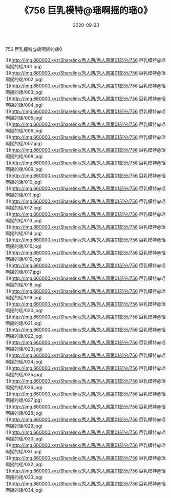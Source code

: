 ﻿---
layout: post
title:  《756 巨乳模特@瑶啊摇的瑶0》
date:   2020-09-23
img: http://img.660000.xyz/Sharelink/秀人网/秀人网第01部分/756 巨乳模特@瑶啊摇的瑶0/000.jpg
categories: [美女, 清纯, 唯美]
---

756 巨乳模特@瑶啊摇的瑶0

  ![](http://img.660000.xyz/Sharelink/秀人网/秀人网第01部分/756 巨乳模特@瑶啊摇的瑶/001.jpg) <br> ![](http://img.660000.xyz/Sharelink/秀人网/秀人网第01部分/756 巨乳模特@瑶啊摇的瑶/002.jpg) <br> ![](http://img.660000.xyz/Sharelink/秀人网/秀人网第01部分/756 巨乳模特@瑶啊摇的瑶/003.jpg) <br> ![](http://img.660000.xyz/Sharelink/秀人网/秀人网第01部分/756 巨乳模特@瑶啊摇的瑶/004.jpg) <br> ![](http://img.660000.xyz/Sharelink/秀人网/秀人网第01部分/756 巨乳模特@瑶啊摇的瑶/005.jpg) <br> ![](http://img.660000.xyz/Sharelink/秀人网/秀人网第01部分/756 巨乳模特@瑶啊摇的瑶/006.jpg) <br> ![](http://img.660000.xyz/Sharelink/秀人网/秀人网第01部分/756 巨乳模特@瑶啊摇的瑶/007.jpg) <br> ![](http://img.660000.xyz/Sharelink/秀人网/秀人网第01部分/756 巨乳模特@瑶啊摇的瑶/008.jpg) <br> ![](http://img.660000.xyz/Sharelink/秀人网/秀人网第01部分/756 巨乳模特@瑶啊摇的瑶/009.jpg) <br> ![](http://img.660000.xyz/Sharelink/秀人网/秀人网第01部分/756 巨乳模特@瑶啊摇的瑶/010.jpg) <br> ![](http://img.660000.xyz/Sharelink/秀人网/秀人网第01部分/756 巨乳模特@瑶啊摇的瑶/011.jpg) <br> ![](http://img.660000.xyz/Sharelink/秀人网/秀人网第01部分/756 巨乳模特@瑶啊摇的瑶/012.jpg) <br> ![](http://img.660000.xyz/Sharelink/秀人网/秀人网第01部分/756 巨乳模特@瑶啊摇的瑶/013.jpg) <br> ![](http://img.660000.xyz/Sharelink/秀人网/秀人网第01部分/756 巨乳模特@瑶啊摇的瑶/014.jpg) <br> ![](http://img.660000.xyz/Sharelink/秀人网/秀人网第01部分/756 巨乳模特@瑶啊摇的瑶/015.jpg) <br> ![](http://img.660000.xyz/Sharelink/秀人网/秀人网第01部分/756 巨乳模特@瑶啊摇的瑶/016.jpg) <br> ![](http://img.660000.xyz/Sharelink/秀人网/秀人网第01部分/756 巨乳模特@瑶啊摇的瑶/017.jpg) <br> ![](http://img.660000.xyz/Sharelink/秀人网/秀人网第01部分/756 巨乳模特@瑶啊摇的瑶/018.jpg) <br> ![](http://img.660000.xyz/Sharelink/秀人网/秀人网第01部分/756 巨乳模特@瑶啊摇的瑶/019.jpg) <br> ![](http://img.660000.xyz/Sharelink/秀人网/秀人网第01部分/756 巨乳模特@瑶啊摇的瑶/020.jpg) <br> ![](http://img.660000.xyz/Sharelink/秀人网/秀人网第01部分/756 巨乳模特@瑶啊摇的瑶/021.jpg) <br> ![](http://img.660000.xyz/Sharelink/秀人网/秀人网第01部分/756 巨乳模特@瑶啊摇的瑶/022.jpg) <br> ![](http://img.660000.xyz/Sharelink/秀人网/秀人网第01部分/756 巨乳模特@瑶啊摇的瑶/023.jpg) <br> ![](http://img.660000.xyz/Sharelink/秀人网/秀人网第01部分/756 巨乳模特@瑶啊摇的瑶/024.jpg) <br> ![](http://img.660000.xyz/Sharelink/秀人网/秀人网第01部分/756 巨乳模特@瑶啊摇的瑶/025.jpg) <br> ![](http://img.660000.xyz/Sharelink/秀人网/秀人网第01部分/756 巨乳模特@瑶啊摇的瑶/026.jpg) <br> ![](http://img.660000.xyz/Sharelink/秀人网/秀人网第01部分/756 巨乳模特@瑶啊摇的瑶/027.jpg) <br> ![](http://img.660000.xyz/Sharelink/秀人网/秀人网第01部分/756 巨乳模特@瑶啊摇的瑶/028.jpg) <br> ![](http://img.660000.xyz/Sharelink/秀人网/秀人网第01部分/756 巨乳模特@瑶啊摇的瑶/029.jpg) <br> ![](http://img.660000.xyz/Sharelink/秀人网/秀人网第01部分/756 巨乳模特@瑶啊摇的瑶/030.jpg) <br> ![](http://img.660000.xyz/Sharelink/秀人网/秀人网第01部分/756 巨乳模特@瑶啊摇的瑶/031.jpg) <br> ![](http://img.660000.xyz/Sharelink/秀人网/秀人网第01部分/756 巨乳模特@瑶啊摇的瑶/032.jpg) <br> ![](http://img.660000.xyz/Sharelink/秀人网/秀人网第01部分/756 巨乳模特@瑶啊摇的瑶/033.jpg) <br> ![](http://img.660000.xyz/Sharelink/秀人网/秀人网第01部分/756 巨乳模特@瑶啊摇的瑶/034.jpg) <br>